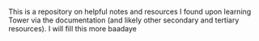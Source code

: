 This is a repository on helpful notes and resources I found upon learning Tower via the documentation (and likely other secondary and tertiary resources). I will fill this more baadaye